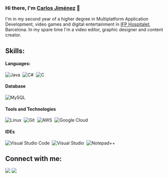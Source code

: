### Hi there, I'm [Carlos Jiménez](https://github.com/caarloossj) 👋

I'm in my second year of a higher degree in Multiplatform Application Development, video games and digital entertainment in [IFP Hospitalet](https://www.ifp.es/fp-barcelona), Barcelona. In my spare time I'm a video editor, graphic designer and content creator.

## Skills:

#### Languages:

![Java](https://img.shields.io/badge/Java-ED8B00?style=for-the-badge&logo=java&logoColor=white)&nbsp;
![C#](https://img.shields.io/badge/C%20SHARP%20-572364.svg?style=for-the-badge)&nbsp;
![C](https://img.shields.io/badge/C%20-6495ed.svg?style=for-the-badge)&nbsp;

#### Database

![MySQL](https://img.shields.io/badge/MySQL-00000F?style=for-the-badge&logo=mysql&logoColor=white)&nbsp;

#### Tools and Technologies

![Linux](https://img.shields.io/badge/Linux-FCC624?style=for-the-badge&logo=linux&logoColor=black)&nbsp;
![Git](https://img.shields.io/badge/GIT-E44C30?style=for-the-badge&logo=git&logoColor=white)&nbsp;
![AWS](https://img.shields.io/badge/Amazon_AWS-232F3E?style=flat&logo=amazon-aws&logoColor=white)&nbsp;
![Google Cloud](https://img.shields.io/badge/Google_Cloud-4285F4?style=flat&logo=google-cloud&logoColor=white)&nbsp;

#### IDEs
![Visual Studio Code](https://img.shields.io/badge/Visual%20Studio%20Code-0078d7.svg?style=for-the-badge&logo=visual-studio-code&logoColor=white)&nbsp;
![Visual Studio](https://img.shields.io/badge/Visual%20Studio%20-6c4675.svg?style=for-the-badge&logo=visual-studio-code&logoColor=white)&nbsp;
![Notepad++](https://img.shields.io/badge/NOTEPAD++%20-68db1a.svg?style=for-the-badge)&nbsp;


## Connect with me:

<p align = "center">
 
[<img src ="https://img.shields.io/badge/website-%23.svg?&style=for-the-badge&logo=www&logoColor=white%22&color=black">](caarloossj,github.io)
[<img src="https://img.shields.io/badge/linkedin-%2312100E.svg?&style=for-the-badge&logo=linkedin&logoColor=white&color=black" />](https://www.linkedin.com/in/carlos-jim%C3%A9nez-soneira/)
</p>
